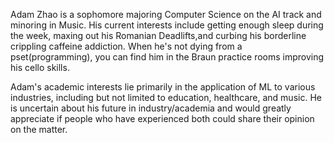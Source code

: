 Adam Zhao is a sophomore majoring Computer Science on the AI track and minoring in Music. His current interests include getting enough sleep during the week, maxing out his Romanian Deadlifts,and curbing his borderline crippling caffeine addiction. When he's not dying from a pset(programming), you can find him in the Braun practice rooms improving his cello skills.

Adam's academic interests lie primarily in the application of ML to various industries, including but not limited to education, healthcare, and music. He is uncertain about his future in industry/academia and would greatly appreciate if people who have experienced both could share their opinion on the matter.

